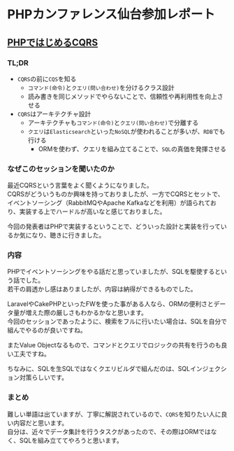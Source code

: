 # PHPカンファレンス仙台参加レポート
## [PHPではじめるCQRS](https://speakerdeck.com/dnskimo/phpdehazimerucqrs)
### TL;DR
* `CQRS`の前に`CQS`を知る
  * `コマンド(命令)`と`クエリ(問い合わせ)`を分けるクラス設計
  * 読み書きを同じメソッドでやらないことで、信頼性や再利用性を向上させる
* `CQRS`はアーキテクチャ設計
  * アーキテクチャも`コマンド(命令)`と`クエリ(問い合わせ)`で分離する
  * `クエリ`は`Elasticsearch`といった`NoSQL`が使われることが多いが、`RDB`でも行ける
    * ORMを使わず、クエリを組み立てることで、`SQL`の真価を発揮させる

### なぜこのセッションを聞いたのか
最近CQRSという言葉をよく聞くようになりました。  
CQRSがどういうものか興味を持っておりましたが、一方でCQRSとセットで、イベントソーシング（RabbitMQやApache Kafkaなどを利用）が語られており、実装する上でハードルが高いなと感じておりました。  

今回の発表者はPHPで実装するということで、どういった設計と実装を行っているか気になり、聴きに行きました。

### 内容
PHPでイベントソーシングをやる話だと思っていましたが、SQLを駆使するという話でした。  
若干の肩透かし感はありましたが、内容は納得ができるものでした。  

LaravelやCakePHPといったFWを使った事がある人なら、ORMの便利さとデータ量が増えた際の厳しさもわかるかなと思います。  
今回のセッションであったように、検索をフルに行いたい場合は、SQLを自分で組んでやるのが良いですね。

またValue Objectなるもので、コマンドとクエリでロジックの共有を行うのも良い工夫ですね。

ちなみに、SQLを生SQLではなくクエリビルダで組んだのは、SQLインジェクション対策らしいです。

### まとめ
難しい単語は出ていますが、丁寧に解説されているので、`CQRS`を知りたい人に良い内容だと思います。  
自分は、近々でデータ集計を行うタスクがあったので、その際はORMではなく、SQLを組み立ててやろうと思います。